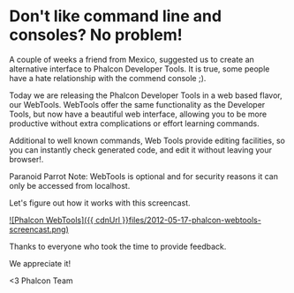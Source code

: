 Don't like command line and consoles? No problem!
=================================================

A couple of weeks a friend from Mexico, suggested us to create an alternative interface to Phalcon Developer Tools. It is true, some people have a hate relationship with the commend console ;).

Today we are releasing the Phalcon Developer Tools in a web based flavor, our WebTools. WebTools offer the same functionality as the Developer Tools, but now have a beautiful web interface, allowing you to be more productive without extra complications or effort learning commands.

Additional to well known commands, Web Tools provide editing facilities, so you can instantly check generated code, and edit it without leaving your browser!.

Paranoid Parrot Note: WebTools is optional and for security reasons it can only be accessed from localhost.

Let's figure out how it works with this screencast. 

[![Phalcon WebTools]({{ cdnUrl }}files/2012-05-17-phalcon-webtools-screencast.png)](https://vimeo.com/42367665 "Phalcon WebTools - Click to Watch!")

Thanks to everyone who took the time to provide feedback. 

We appreciate it!

<3 Phalcon Team
